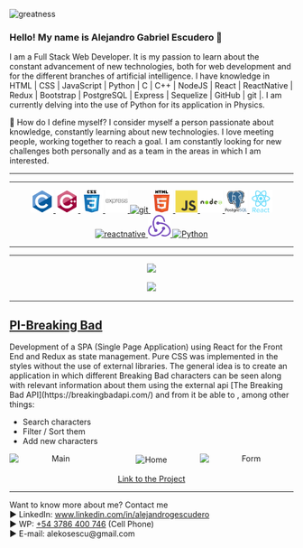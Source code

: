 ![greatness](https://user-images.githubusercontent.com/43653464/164103674-b1c2b92d-1be7-4f53-bcb8-4b59b1c124ba.jpg)

### Hello! My name is Alejandro Gabriel Escudero 💪

I am a Full Stack Web Developer. It is my passion to learn about the constant advancement of new technologies, both for web development and for the different branches of artificial intelligence. I have knowledge in HTML | CSS | JavaScript | Python | C | C++ | NodeJS | React | ReactNative | Redux | Bootstrap | PostgreSQL | Express | Sequelize | GitHub | git |. I am currently delving into the use of Python for its application in Physics.

🧑 How do I define myself?
I consider myself a person passionate about knowledge, constantly learning about new technologies. I love meeting people, working together to reach a goal. I am constantly looking for new challenges both personally and as a team in the areas in which I am interested.

---

---

<p align="center"> </a> <a href="https://www.cprogramming.com/" target="_blank"> <img src="https://raw.githubusercontent.com/devicons/devicon/master/icons/c/c-original.svg" alt="c" width="40" height="40"/> </a> <a href="https://www.w3schools.com/cpp/" target="_blank"> <img src="https://raw.githubusercontent.com/devicons/devicon/master/icons/cplusplus/cplusplus-original.svg" alt="cplusplus" width="40" height="40"/> </a> <a href="https://www.w3schools.com/css/" target="_blank"> <img src="https://raw.githubusercontent.com/devicons/devicon/master/icons/css3/css3-original-wordmark.svg" alt="css3" width="40" height="40"/> </a> <a href="https://expressjs.com" target="_blank"> <img src="https://raw.githubusercontent.com/devicons/devicon/master/icons/express/express-original-wordmark.svg" alt="express" width="40" height="40"/> </a> </a> <a href="https://git-scm.com/" target="_blank"> <img src="https://www.vectorlogo.zone/logos/git-scm/git-scm-icon.svg" alt="git" width="40" height="40"/> </a> <a href="https://www.w3.org/html/" target="_blank"> <img src="https://raw.githubusercontent.com/devicons/devicon/master/icons/html5/html5-original-wordmark.svg" alt="html5" width="40" height="40"/> </a> <a href="https://developer.mozilla.org/en-US/docs/Web/JavaScript" target="_blank"> <img src="https://raw.githubusercontent.com/devicons/devicon/master/icons/javascript/javascript-original.svg" alt="javascript" width="40" height="40"/> </a> <a href="https://nodejs.org" target="_blank"> <img src="https://raw.githubusercontent.com/devicons/devicon/master/icons/nodejs/nodejs-original-wordmark.svg" alt="nodejs" width="40" height="40"/> </a> <a href="https://www.postgresql.org" target="_blank"> <img src="https://raw.githubusercontent.com/devicons/devicon/master/icons/postgresql/postgresql-original-wordmark.svg" alt="postgresql" width="40" height="40"/> </a> <a href="https://reactjs.org/" target="_blank"> <img src="https://raw.githubusercontent.com/devicons/devicon/master/icons/react/react-original-wordmark.svg" alt="react" width="40" height="40"/> </a> <a href="https://reactnative.dev/" target="_blank"> <img src="https://reactnative.dev/img/header_logo.svg" alt="reactnative" width="40" height="40"/> </a> <a href="https://redux.js.org" target="_blank"> <img src="https://raw.githubusercontent.com/devicons/devicon/master/icons/redux/redux-original.svg" alt="redux" width="40" height="40"/> </a> <a href="https://www.python.org/" target="_blank"> <img src="https://upload.wikimedia.org/wikipedia/commons/thumb/0/0a/Python.svg/768px-Python.svg.png" alt="Python" width="40" height="40"/> </a> </p>

<hr/>

---

<p align="center">
<img src='https://github-readme-stats.vercel.app/api/top-langs/?username=alekosescu&theme=merko' />
</p>

<p align="center">
<img src='https://github-readme-stats.vercel.app/api?username=alekosescu&show_icons=true&theme=merko' />
</p>

---

## <a href="https://github.com/Alekosescu/Breaking_Bad_PI" target="_blank">PI-Breaking Bad</a>

<p>Development of a SPA (Single Page Application) using React for the Front End and Redux as state management. Pure CSS was implemented in the styles without the use of external libraries.
The general idea is to create an application in which different Breaking Bad characters can be seen along with relevant information about them using the external api [The Breaking Bad API](https://breakingbadapi.com/) and from it be able to , among other things:

   - Search characters
   - Filter / Sort them
   - Add new characters</p>
   
   <div align="center">
<img align="left" src="https://user-images.githubusercontent.com/43653464/164103886-0fef44c6-1867-472f-a6d9-d0a3e197df1a.jpg" alt="Main" width="33%"/>    
<img align="center" src="https://user-images.githubusercontent.com/43653464/164104331-88dcfa97-613a-41ce-9728-476e11cc53a3.jpg" alt="Home" width="33%"/>               <img align="right" src="https://user-images.githubusercontent.com/43653464/164104607-ddbca790-caa1-4c62-8866-78d854b0519d.jpg" alt="Form" width="33%"/>
  </div>
<br/>

<div align="center">
<a href="https://app-deploy1.vercel.app/home">
Link to the Project
</a>
</div>   

<hr/>
  Want to know more about me? Contact me   
  <br/>
▶ LinkedIn: <a href="http://www.linkedin.com/in/alejandrogescudero">www.linkedin.com/in/alejandrogescudero</a> <br/>
▶ WP: <a href="https://api.whatsapp.com/send?phone=543786400746&text=Thanks%20for%20reaching%20out!" target="_blank">+54 3786 400 746</a> (Cell Phone) <br/>
▶ E-mail: alekosescu@gmail.com <br/>
